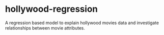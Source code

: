 # hollywood-regression
A regression based model to explain hollywood movies data and investigate relationships between movie attributes.
